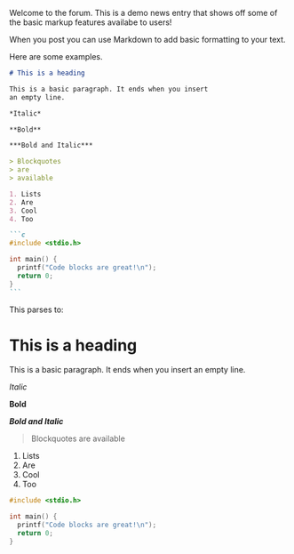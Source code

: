 Welcome to the forum. This is a demo news entry that shows off some of the basic markup features availabe to users!

When you post you can use Markdown to add basic formatting to your text.

Here are some examples.

~~~md
# This is a heading

This is a basic paragraph. It ends when you insert
an empty line.

*Italic*

**Bold**

***Bold and Italic***

> Blockquotes
> are
> available

1. Lists
2. Are
3. Cool
4. Too

```c
#include <stdio.h>

int main() {
  printf("Code blocks are great!\n");
  return 0;
}
```
~~~

This parses to:

# This is a heading

This is a basic paragraph. It ends when you insert
an empty line.

*Italic*

**Bold**

***Bold and Italic***

> Blockquotes
> are
> available

1. Lists
2. Are
3. Cool
4. Too

```c
#include <stdio.h>

int main() {
  printf("Code blocks are great!\n");
  return 0;
}
```
